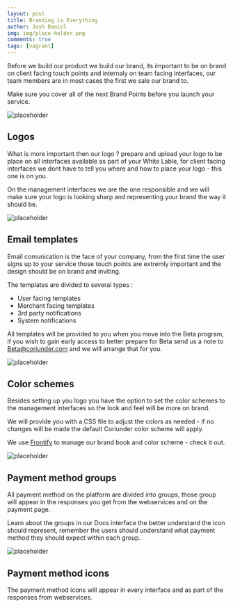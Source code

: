 ```yaml
---
layout: post
title: Branding is Everything
author: Josh Daniel
img: img/place-holder.png
comments: true
tags: [vagrant]
---
```


Before we build our product we build our brand, its important to be on brand on client facing touch points and internaly on team facing interfaces, our team members are in most cases the first we sale our brand to. 

Make sure you cover all of the next Brand Points before you launch your service.

![placeholder](http://placehold.it/400x200 "Medium example image")

## Logos

What is more important then our logo ? prepare and upload your logo to be place on all interfaces available as part of your White Lable, for client facing interfaces we dont have to tell you where and how to place your logo - this one is on you. 

On the management interfaces we are the one responsible and we will make sure your logo is looking sharp and representing your brand the way it should be.

![placeholder](http://placehold.it/400x200 "Medium example image")

## Email templates

Email comunication is the face of your company, from the first time the user signs up to your service those touch points are extremly important and the design should be on brand and inviting. 

The templates are divided to several types : 

* User facing templates
* Merchant facing templates 
* 3rd party notifications
* System notifications

All templates will be provided to you when you move into the Beta program, if you wish to gain early access to better prepare for Beta send us a note to Beta@coriunder.com and we will arrange that for you.

![placeholder](http://placehold.it/400x200 "Medium example image")

## Color schemes 

Besides setting up you logo you have the option to set the color schemes to the management interfaces so the look and feel will be more on brand. 

We will provide you with a CSS file to adjust the colors as needed - if no changes will be made the default Coriunder color scheme will apply. 

We use [Frontify](https://www.Frontify.com) to manage our brand book and color scheme - check it out.


![placeholder](http://placehold.it/400x200 "Medium example image")

## Payment method groups

All payment method on the platform are divided into groups, those group will appear in the responses you get from the webservices and on the payment page. 

Learn about the groups in our Docs interface the better understand the icon should represent, remember the users should understand what payment method they should expect within each group.

![placeholder](http://placehold.it/400x200 "Medium example image")

## Payment method icons

The payment method icons will appear in every interface and as part of the responses from webservices. 




